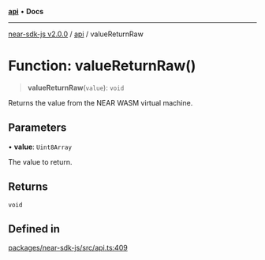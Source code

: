 [**api**](../README.md) • **Docs**

***

[near-sdk-js v2.0.0](../../packages.md) / [api](../README.md) / valueReturnRaw

# Function: valueReturnRaw()

> **valueReturnRaw**(`value`): `void`

Returns the value from the NEAR WASM virtual machine.

## Parameters

• **value**: `Uint8Array`

The value to return.

## Returns

`void`

## Defined in

[packages/near-sdk-js/src/api.ts:409](https://github.com/dim-daskalov/near-sdk-js/blob/2106fc51376e2b231e6213142832df3fe72cc201/packages/near-sdk-js/src/api.ts#L409)
